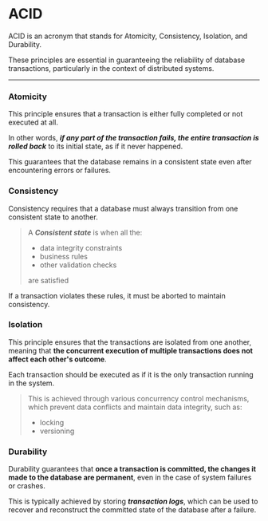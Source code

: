 # ACID

ACID is an acronym that stands for Atomicity, Consistency, Isolation, and Durability.

These principles are essential in guaranteeing the reliability of database transactions, particularly in the context of distributed systems.

---

### Atomicity

This principle ensures that a transaction is either fully completed or not executed at all.

In other words, ***if any part of the transaction fails, the entire transaction is rolled back*** to its initial state, as if it never happened.

This guarantees that the database remains in a consistent state even after encountering errors or failures.

### Consistency

Consistency requires that a database must always transition from one consistent state to another.

> A ***Consistent state*** is when all the:
> 
> - data integrity constraints
> - business rules
> - other validation checks
> 
> are satisfied
> 

If a transaction violates these rules, it must be aborted to maintain consistency.

### Isolation

This principle ensures that the transactions are isolated from one another, meaning that **the concurrent execution of multiple transactions does not affect each other's outcome**.

Each transaction should be executed as if it is the only transaction running in the system.

> This is achieved through various concurrency control mechanisms, which prevent data conflicts and maintain data integrity, such as:
> 
> - locking
> - versioning

### Durability

Durability guarantees that **once a transaction is committed, the changes it made to the database are permanent**, even in the case of system failures or crashes.

This is typically achieved by storing ***transaction logs***, which can be used to recover and reconstruct the committed state of the database after a failure.